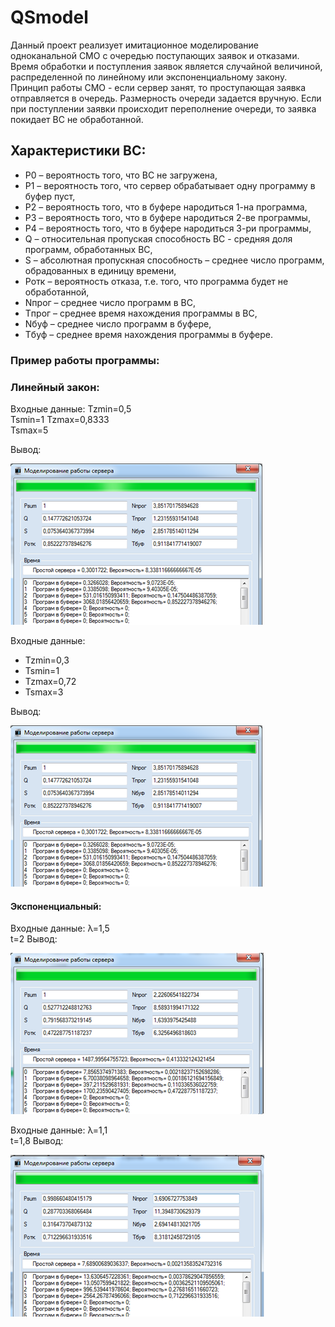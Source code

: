 # QSmodel
Данный проект реализует имитационное моделирование одноканальной СМО с очередью поступающих заявок и отказами.
Время обработки и поступления заявок является случайной величиной, распределенной по линейному или экспоненциальному закону.
Принцип работы СМО - если сервер занят, то проступающая заявка отправляется в очередь. 
Размерность очереди задается вручную. Если при поступлении заявки происходит переполнение очереди, то заявка покидает ВС не обработанной.
## Характеристики ВС:
- P0 – вероятность того, что ВС не загружена,
- P1 – вероятность того, что сервер обрабатывает одну программу в буфер пуст,
- P2 – вероятность того, что в буфере народиться 1-на программа,
- P3 – вероятность того, что в буфере народиться 2-ве программы,
- P4 – вероятность того, что в буфере народиться 3-ри программы,
- Q – относительная пропуская способность ВС -  средняя доля программ, обработанных ВС,
- S – абсолютная пропускная способность – среднее число программ, обрадованных в единицу времени,
- Pотк – вероятность отказа, т.е. того, что программа будет не обработанной,
- Nпрог – среднее число программ в ВС,
- Tпрог – среднее время нахождения программы в ВС,
- Nбуф – среднее число программ в буфере,
- Tбуф – среднее время нахождения программы в буфере.

### Пример работы программы:

### Линейный закон:

Входные данные:
Tzmin=0,5        
Tsmin=1
Tzmax=0,8333     
Tsmax=5

Вывод:

![lt2](https://github.com/WM-admn/QSmodel/blob/main/images/lt2.png)

Входные данные:
- Tzmin=0,3       
- Tsmin=1                
- Tzmax=0,72       
- Tsmax=3  

Вывод:

![lt2](https://github.com/WM-admn/QSmodel/blob/main/images/lt2.png)

#### Экспоненциальный:

Входные данные:
λ=1,5	           
t=2
Вывод:

![et1](https://github.com/WM-admn/QSmodel/blob/main/images/et1.png)

Входные данные:
λ=1,1	           
t=1,8
Вывод:

![et2](https://github.com/WM-admn/QSmodel/blob/main/images/et2.png)













